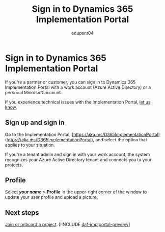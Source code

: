 ﻿---
title: Sign in to Dynamics 365 Implementation Portal
description: Learn how to sign up and sign in to Dynamics 365 Implementation Portal.
ms.date: 03/27/2023
ms.topic: how-to
author: edupont04
ms.author: olpetrov
ms.reviewer: edupont
ms.custom: bap-template
---

# Sign in to Dynamics 365 Implementation Portal

If you're a partner or customer, you can sign in to Dynamics 365 Implementation Portal with a work account (Azure Active Directory) or a personal Microsoft account.

If you experience technical issues with the Implementation Portal, [let us know](overview.md#contact-us).

## Sign up and sign in

Go to the Implementation Portal, [https://aka.ms/D365ImplementationPortal](https://aka.ms/D365ImplementationPortal), and select the option that applies to your situation.

If you're a tenant admin and sign in with your work account, the system recognizes your Azure Active Directory tenant and connects you to your projects.  

## Profile  

Select ***your name*** > **Profile** in the upper-right corner of the window to update your user profile and upload a picture.

## Next steps

[Join or onboard a project](onboard-project.md). [!INCLUDE [daf-implportal-preview](../../includes/daf-implportal-preview.md)]
